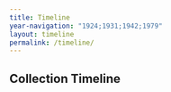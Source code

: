 ```yaml
---
title: Timeline
year-navigation: "1924;1931;1942;1979"
layout: timeline
permalink: /timeline/
---
```


## Collection Timeline
